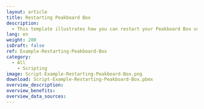 ```yaml
---
layout: article
title: Restarting Peakboard Box
description: 
  - This template illustrates how you can restart your Peakboard Box using a script. You can enter the number of seconds after which the Peakboard Box should restart in an input field. Alternatively, you can also use the timer script that was created, which restarts the Peakboard Box at defined weekdays and times.
lang: en
weight: 200
isDraft: false
ref: Example-Restarting-Peakboard-Box
category:
  - All
    - Scripting
image: Script-Example-Restarting-Peakboard-Box.png
download: Script-Example-Restarting-Peakboard-Box.pbmx
overview_description:
overview_benefits:
overview_data_sources: 
---
```

